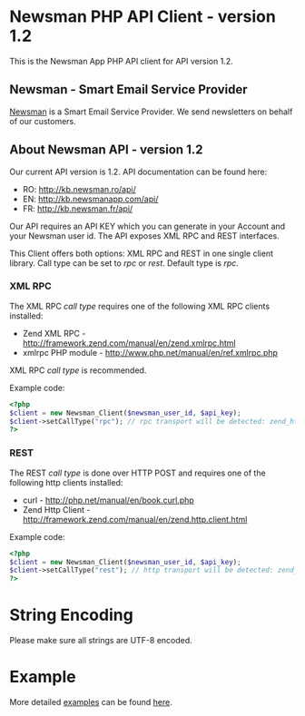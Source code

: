 # Newsman PHP API Client - version 1.2

This is the Newsman App PHP API client for API version 1.2.

## Newsman - Smart Email Service Provider

[Newsman](http://www.newsmanapp.com "Smart Email Service Provider") is a Smart Email Service Provider. 
We send newsletters on behalf of our customers.

## About Newsman API - version 1.2

Our current API version is 1.2. API documentation can be found here:

* RO: http://kb.newsman.ro/api/
* EN: http://kb.newsmanapp.com/api/
* FR: http://kb.newsman.fr/api/
 
Our API requires an API KEY which you can generate in your Account and your Newsman user id.
The API exposes XML RPC and REST interfaces.

This Client offers both options: XML RPC and REST in one single client library. 
Call type can be set to *rpc* or *rest*. Default type is *rpc*.

### XML RPC

The XML RPC *call type* requires one of the following XML RPC clients installed:

* Zend XML RPC - http://framework.zend.com/manual/en/zend.xmlrpc.html 
* xmlrpc PHP module - http://www.php.net/manual/en/ref.xmlrpc.php

XML RPC *call type* is recommended. 

Example code:

```php
<?php
$client = new Newsman_Client($newsman_user_id, $api_key);
$client->setCallType("rpc"); // rpc transport will be detected: zend_http_client or xmlrpc_encode
?>
```

### REST

The REST *call type* is done over HTTP POST and requires one of the following http clients installed:

* curl - http://php.net/manual/en/book.curl.php
* Zend Http Client - http://framework.zend.com/manual/en/zend.http.client.html

Example code:

```php
<?php
$client = new Newsman_Client($newsman_user_id, $api_key);
$client->setCallType("rest"); // http transport will be detected: zend_http_client or curl
?>
```

# String Encoding

Please make sure all strings are UTF-8 encoded.

# Example 

More detailed [examples](https://github.com/Newsman/newsman-api-php/tree/master/example "Newsman PHP API Client examples") can be found [here](https://github.com/Newsman/newsman-api-php/tree/master/example).